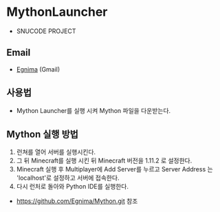 # MythonLauncher
* SNUCODE PROJECT

## Email
* [Egnima](chooheonoh@gmail.com) (Gmail)

## 사용법
* Mython Launcher를 실행 시켜 Mython 파일을 다운받는다.  

## Mython 실행 방법
1. 런쳐를 열어 서버를 실행시킨다.  
2. 그 뒤 Minecraft를 실행 시킨 뒤 Minecraft 버전을 1.11.2 로 설정한다.  
3. Minecraft 실행 후 Multiplayer에 Add Server를 누르고 Server Address 는 'localhost'로 설정하고 서버에 접속한다.  
4. 다시 런처로 돌아와 Python IDE를 실행한다.  
* https://github.com/Egnima/Mython.git 참조